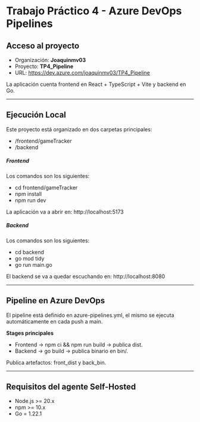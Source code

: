 # Trabajo Práctico 4 - Azure DevOps Pipelines

## Acceso al proyecto

- Organización: **Joaquinmv03**  
- Proyecto: **TP4_Pipeline**  
- URL: https://dev.azure.com/joaquinmv03/TP4_Pipeline

La aplicación cuenta frontend en React + TypeScript + Vite y backend en Go.

--- 

## Ejecución Local 

Este proyecto está organizado en dos carpetas principales:
- /frontend/gameTracker 
- /backend 

##### Frontend
Los comandos son los siguientes: 
- cd frontend/gameTracker
- npm install
- npm run dev

La aplicación va a abrir en: http://localhost:5173

##### Backend
Los comandos son los siguientes: 
- cd backend
- go mod tidy
- go run main.go

El backend se va a quedar escuchando en: http://localhost:8080 

---

## Pipeline en Azure DevOps

El pipeline está definido en azure-pipelines.yml, el mismo se ejecuta automáticamente en cada push a main.

**Stages principales**
- Frontend → npm ci && npm run build → publica dist.
- Backend → go build → publica binario en bin/.

Publica artefactos: front_dist y back_bin.

--- 

## Requisitos del agente Self-Hosted

- Node.js >= 20.x
- npm >= 10.x
- Go = 1.22.1